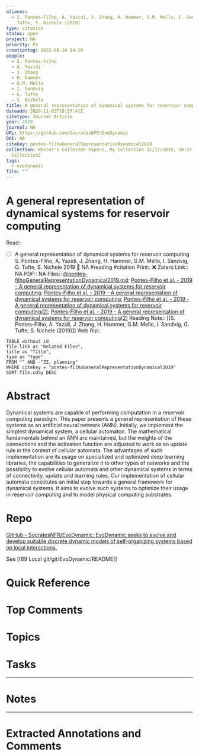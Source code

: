 ```yaml
---
aliases:
  - S. Pontes-Filho, A. Yazidi, J. Zhang, H. Hammer, G.M. Mello, I. Sandvig, G.
    Tufte, S. Nichele (2019)
type: citation
status: open
project: NA
priority: P5
creationtag: 2022-08-10 14:10
people:
  - S. Pontes-Filho
  - A. Yazidi
  - J. Zhang
  - H. Hammer
  - G.M. Mello
  - I. Sandvig
  - G. Tufte
  - S. Nichele
title: A general representation of dynamical systems for reservoir computing
dateadd: 2020-11-03T18:57:41Z
citetype: Journal Article
year: 2019
journal: NA
URL: https://github.com/SocratesNFR/EvoDynamic
DOI: NA
citekey: pontes-filhoGeneralRepresentationDynamical2019
collection: Master's Collected Papers, My Collection 11/17/2020, 10:27:41 PM, My
  Collection2
tags:
  - evodynamic
file: ""
---
```


# A general representation of dynamical systems for reservoir computing
Read:: 
- [ ] A general representation of dynamical systems for reservoir computing S. Pontes-Filho, A. Yazidi, J. Zhang, H. Hammer, G.M. Mello, I. Sandvig, G. Tufte, S. Nichele 2019 🛫 NA #reading #citation
Print::  ❌
Zotero Link:: NA
PDF:: NA
Files:: [@pontes-filhoGeneralRepresentationDynamical2019.md](file:///G:%5CMy%20Drive%5CObsidian%5CObsidian%5CCharlie%20Vault%5CMDnotes%5C@pontes-filhoGeneralRepresentationDynamical2019.md); [Pontes-Filho et al. - 2019 - A general representation of dynamical systems for reservoir computing](file:////home/michaelt/Insync/m@tarlton.info/Google%20Drive/06.%20Zotero/storage/RZC6ZMHR/Pontes-Filho%20et%20al.%20-%202019%20-%20A%20general%20representation%20of%20dynamical%20systems%20for%20reservoir%20computing.pdf); [Pontes-Filho et al. - 2019 - A general representation of dynamical systems for reservoir computing](file:////home/michaelt/Insync/m@tarlton.info/Google%20Drive/06.%20Zotero/storage/42QECMX9/Pontes-Filho%20et%20al_2019_A%20general%20representation%20of%20dynamical%20systems%20for%20reservoir%20computing.pdf); [Pontes-Filho et al. - 2019 - A general representation of dynamical systems for reservoir computing(2)](file:////home/michaelt/Insync/m@tarlton.info/Google%20Drive/06.%20Zotero/storage/DS7EBKZT/Pontes-Filho%20et%20al.%20-%202019%20-%20A%20general%20representation%20of%20dynamical%20systems%20for%20reservoir%20computing(2).pdf); [Pontes-Filho et al. - 2019 - A general representation of dynamical systems for reservoir computing(2)](file:////home/michaelt/Insync/m@tarlton.info/Google%20Drive/06.%20Zotero/storage/TLFW5M9L/Pontes-Filho%20et%20al.%20-%202019%20-%20A%20general%20representation%20of%20dynamical%20systems%20for%20reservoir%20computing(2).pdf)
Reading Note:: [[S. Pontes-Filho, A. Yazidi, J. Zhang, H. Hammer, G.M. Mello, I. Sandvig, G. Tufte, S. Nichele (2019)]]
Web Rip:: 

```dataview
TABLE without id
file.link as "Related Files",
title as "Title",
type as "type"
FROM "" AND -"ZZ. planning"
WHERE citekey = "pontes-filhoGeneralRepresentationDynamical2019" 
SORT file.cday DESC
```

# Abstract
Dynamical systems are capable of performing computation in a reservoir computing paradigm. This paper presents a general representation of these systems as an artificial neural network (ANN). Initially, we implement the simplest dynamical system, a cellular automaton. The mathematical fundamentals behind an ANN are maintained, but the weights of the connections and the activation function are adjusted to work as an update rule in the context of cellular automata. The advantages of such implementation are its usage on specialized and optimized deep learning libraries, the capabilities to generalize it to other types of networks and the possibility to evolve cellular automata and other dynamical systems in terms of connectivity, update and learning rules. Our implementation of cellular automata constitutes an initial step towards a general framework for dynamical systems. It aims to evolve such systems to optimize their usage in reservoir computing and to model physical computing substrates.

# Repo
[GitHub - SocratesNFR/EvoDynamic: EvoDynamic seeks to evolve and develop suitable discrete dynamic models of self-organizing systems based on local interactions.](https://github.com/SocratesNFR/EvoDynamic)

See [[69 Local git/git/EvoDynamic/README]]

# Quick Reference


# Top Comments


# Topics


# Tasks


----
# Notes


----
# Extracted Annotations and Comments